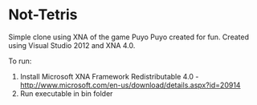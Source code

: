 # Not-Tetris

Simple clone using XNA of the game Puyo Puyo created for fun.
Created using Visual Studio 2012 and XNA 4.0.

To run:
1. Install Microsoft XNA Framework Redistributable 4.0 - http://www.microsoft.com/en-us/download/details.aspx?id=20914
2. Run executable in bin folder
